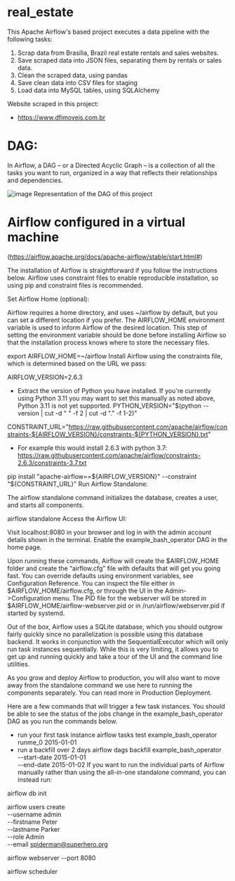 # real_estate

This Apache Airflow's based project executes a data pipeline with the following tasks:

1. Scrap data from Brasília, Brazil real estate rentals and sales websites.
2. Save scraped data into JSON files, separating them by rentals or sales data.
3. Clean the scraped data, using pandas
4. Save clean data into CSV files for staging
5. Load data into MySQL tables, using SQLAlchemy

Website scraped in this project:
- https://www.dfimoveis.com.br

# DAG:

In Airflow, a DAG – or a Directed Acyclic Graph – is a collection of all the tasks you want to run, organized in a way that reflects their relationships and dependencies.

![image](https://github.com/danrbueno/real_estate_data_pipeline/assets/74033549/b11a7c85-c2a8-4498-8f1d-0beb8eb6d1b0)
Representation of the DAG of this project

# Airflow configured in a virtual machine
(https://airflow.apache.org/docs/apache-airflow/stable/start.html#)

The installation of Airflow is straightforward if you follow the instructions below. Airflow uses constraint files to enable reproducible installation, so using pip and constraint files is recommended.

Set Airflow Home (optional):

Airflow requires a home directory, and uses ~/airflow by default, but you can set a different location if you prefer. The AIRFLOW_HOME environment variable is used to inform Airflow of the desired location. This step of setting the environment variable should be done before installing Airflow so that the installation process knows where to store the necessary files.

export AIRFLOW_HOME=~/airflow
Install Airflow using the constraints file, which is determined based on the URL we pass:

AIRFLOW_VERSION=2.6.3

- Extract the version of Python you have installed. If you're currently using Python 3.11 you may want to set this manually as noted above, Python 3.11 is not yet supported.
PYTHON_VERSION="$(python --version | cut -d " " -f 2 | cut -d "." -f 1-2)"

CONSTRAINT_URL="https://raw.githubusercontent.com/apache/airflow/constraints-${AIRFLOW_VERSION}/constraints-${PYTHON_VERSION}.txt"
- For example this would install 2.6.3 with python 3.7: https://raw.githubusercontent.com/apache/airflow/constraints-2.6.3/constraints-3.7.txt

pip install "apache-airflow==${AIRFLOW_VERSION}" --constraint "${CONSTRAINT_URL}"
Run Airflow Standalone:

The airflow standalone command initializes the database, creates a user, and starts all components.

airflow standalone
Access the Airflow UI:

Visit localhost:8080 in your browser and log in with the admin account details shown in the terminal. Enable the example_bash_operator DAG in the home page.

Upon running these commands, Airflow will create the $AIRFLOW_HOME folder and create the “airflow.cfg” file with defaults that will get you going fast. You can override defaults using environment variables, see Configuration Reference. You can inspect the file either in $AIRFLOW_HOME/airflow.cfg, or through the UI in the Admin->Configuration menu. The PID file for the webserver will be stored in $AIRFLOW_HOME/airflow-webserver.pid or in /run/airflow/webserver.pid if started by systemd.

Out of the box, Airflow uses a SQLite database, which you should outgrow fairly quickly since no parallelization is possible using this database backend. It works in conjunction with the SequentialExecutor which will only run task instances sequentially. While this is very limiting, it allows you to get up and running quickly and take a tour of the UI and the command line utilities.

As you grow and deploy Airflow to production, you will also want to move away from the standalone command we use here to running the components separately. You can read more in Production Deployment.

Here are a few commands that will trigger a few task instances. You should be able to see the status of the jobs change in the example_bash_operator DAG as you run the commands below.

- run your first task instance
airflow tasks test example_bash_operator runme_0 2015-01-01
- run a backfill over 2 days
airflow dags backfill example_bash_operator \
    --start-date 2015-01-01 \
    --end-date 2015-01-02
If you want to run the individual parts of Airflow manually rather than using the all-in-one standalone command, you can instead run:

airflow db init

airflow users create \
    --username admin \
    --firstname Peter \
    --lastname Parker \
    --role Admin \
    --email spiderman@superhero.org

airflow webserver --port 8080

airflow scheduler
